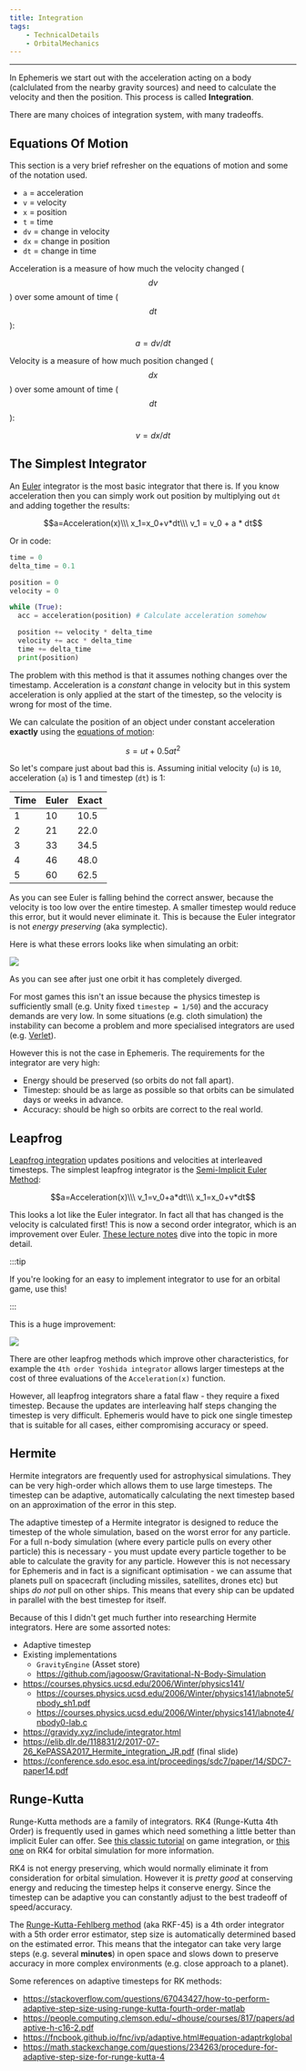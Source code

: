 ```yaml
---
title: Integration
tags:
    - TechnicalDetails
    - OrbitalMechanics
---
```

---

In Ephemeris we start out with the acceleration acting on a body (calclulated from the nearby gravity sources) and need to calculate the velocity and then the position. This process is called **Integration**.

There are many choices of integration system, with many tradeoffs.

## Equations Of Motion

This section is a very brief refresher on the equations of motion and some of the notation used.

 - `a` = acceleration
 - `v` = velocity
 - `x` = position
 - `t` = time
 - `dv` = change in velocity
 - `dx` = change in position
 - `dt` = change in time

Acceleration is a measure of how much the velocity changed ($$dv$$) over some amount of time ($$dt$$):

$$a = dv / dt$$

Velocity is a measure of how much position changed ($$dx$$) over some amount of time ($$dt$$):

$$v=dx/dt$$

## The Simplest Integrator

An [Euler](https://en.wikipedia.org/wiki/Euler_method) integrator is the most basic integrator that there is. If you know acceleration then you can simply work out position by multiplying out `dt` and adding together the results:

$$a=Acceleration(x)\\\
x_1=x_0+v*dt\\\
v_1 = v_0 + a * dt$$

Or in code:

```python
time = 0
delta_time = 0.1

position = 0
velocity = 0

while (True):
  acc = acceleration(position) # Calculate acceleration somehow

  position += velocity * delta_time
  velocity += acc * delta_time
  time += delta_time
  print(position)
```

The problem with this method is that it assumes nothing changes over the timestamp. Acceleration is a _constant_ change in velocity but in this system acceleration is only applied at the start of the timestep, so the velocity is wrong for most of the time.

We can calculate the position of an object under constant acceleration **exactly** using the [equations of motion](https://en.wikipedia.org/wiki/Equations_of_motion):

$$s=ut+0.5at^2$$

So let's compare just about bad this is. Assuming initial velocity (`u`) is `10`, acceleration (`a`) is 1 and timestep (`dt`) is 1:

| Time | Euler | Exact |
|------|-------|-------|
| 1 | 10 | 10.5 |
| 2 | 21 | 22.0 |
| 3 | 33 | 34.5 |
| 4 | 46 | 48.0 |
| 5 | 60 | 62.5 |

As you can see Euler is falling behind the correct answer, because the velocity is too low over the entire timestep. A smaller timestep would reduce this error, but it would never eliminate it. This is because the Euler integrator is not _energy preserving_ (aka symplectic).

Here is what these errors looks like when simulating an orbit:

![](Images/EulerIntegrator.jpg)

As you can see after just one orbit it has completely diverged.

For most games this isn't an issue because the physics timestep is sufficiently small (e.g. Unity fixed `timestep = 1/50`) and the accuracy demands are very low. In some situations (e.g. cloth simulation) the instability can become a problem and more specialised integrators are used (e.g. [Verlet](https://en.wikipedia.org/wiki/Verlet_integration)).

However this is not the case in Ephemeris. The requirements for the integrator are very high:
 - Energy should be preserved (so orbits do not fall apart).
 - Timestep: should be as large as possible so that orbits can be simulated days or weeks in advance.
 - Accuracy: should be high so orbits are correct to the real world.

## Leapfrog
[Leapfrog integration](https://en.wikipedia.org/wiki/Leapfrog_integration) updates positions and velocities at interleaved timesteps. The simplest leapfrog integrator is the [Semi-Implicit Euler Method](https://en.wikipedia.org/wiki/Semi-implicit_Euler_method):

$$a=Acceleration(x)\\\
v_1=v_0+a*dt\\\
x_1=x_0+v*dt$$

This looks a lot like the Euler integrator. In fact all that has changed is the velocity is calculated first! This is now a second order integrator, which is an improvement over Euler. [These lecture notes](https://young.physics.ucsc.edu/115/leapfrog.pdf) dive into the topic in more detail.

:::tip

If you're looking for an easy to implement integrator to use for an orbital game, use this!

:::

This is a huge improvement:

![](Images/SemiImplicitEulerIntegrator.jpg)

There are other leapfrog methods which improve other characteristics, for example the `4th order Yoshida integrator` allows larger timesteps at the cost of three evaluations of the `Acceleration(x)` function.

However, all leapfrog integrators share a fatal flaw - they require a fixed timestep. Because the updates are interleaving half steps changing the timestep is very difficult. Ephemeris would have to pick one single timestep that is suitable for all cases, either compromising accuracy or speed.

## Hermite
Hermite integrators are frequently used for astrophysical simulations. They can be very high-order which allows them to use large timesteps. The timestep can be adaptive, automatically calculating the next timestep based on an approximation of the error in this step.

The adaptive timestep of a Hermite integrator is designed to reduce the timestep of the whole simulation, based on the worst error for any particle. For a full n-body simulation (where every particle pulls on every other particle) this is necessary - you must update every particle together to be able to calculate the gravity for any particle. However this is not necessary for Ephemeris and in fact is a significant optimisation - we can assume that planets pull on spacecraft (including missiles, satellites, drones etc) but ships _do not_ pull on other ships. This means that every ship can be updated in parallel with the best timestep for itself.

Because of this I didn't get much further into researching Hermite integrators. Here are some assorted notes:
 - Adaptive timestep
 - Existing implementations
	 - `GravityEngine` (Asset store)
	 - https://github.com/jagoosw/Gravitational-N-Body-Simulation
 - https://courses.physics.ucsd.edu/2006/Winter/physics141/
	 - https://courses.physics.ucsd.edu/2006/Winter/physics141/labnote5/nbody_sh1.pdf
	 - https://courses.physics.ucsd.edu/2006/Winter/physics141/labnote4/nbody0-lab.c
 - https://gravidy.xyz/include/integrator.html
 - https://elib.dlr.de/118831/2/2017-07-26_KePASSA2017_Hermite_integration_JR.pdf (final slide)
 - https://conference.sdo.esoc.esa.int/proceedings/sdc7/paper/14/SDC7-paper14.pdf

## Runge-Kutta
Runge-Kutta methods are a family of integrators. RK4 (Runge-Kutta 4th Order) is frequently used in games which need something a little better than implicit Euler can offer. See [this classic tutorial](https://gafferongames.com/post/integration_basics/) on game integration, or [this one](https://prappleizer.github.io/Tutorials/RK4/RK4_Tutorial.html) on RK4 for orbital simulation for more information.

RK4 is not energy preserving, which would normally eliminate it from consideration for orbital simulation. However it is _pretty good_ at conserving energy and reducing the timestep helps it conserve energy. Since the timestep can be adaptive you can constantly adjust to the best tradeoff of speed/accuracy.

The [Runge-Kutta-Fehlberg method](https://en.wikipedia.org/wiki/Runge%E2%80%93Kutta%E2%80%93Fehlberg_method) (aka RKF-45) is a 4th order integrator with a 5th order error estimator, step size is automatically determined based on the estimated error. This means that the integator can take very large steps (e.g. several **minutes**) in open space and slows down to preserve accuracy in more complex environments (e.g. close approach to a planet).

Some references on adaptive timesteps for RK methods:
 - https://stackoverflow.com/questions/67043427/how-to-perform-adaptive-step-size-using-runge-kutta-fourth-order-matlab
 - https://people.computing.clemson.edu/~dhouse/courses/817/papers/adaptive-h-c16-2.pdf
 - https://fncbook.github.io/fnc/ivp/adaptive.html#equation-adaptrkglobal
 - https://math.stackexchange.com/questions/234263/procedure-for-adaptive-step-size-for-runge-kutta-4